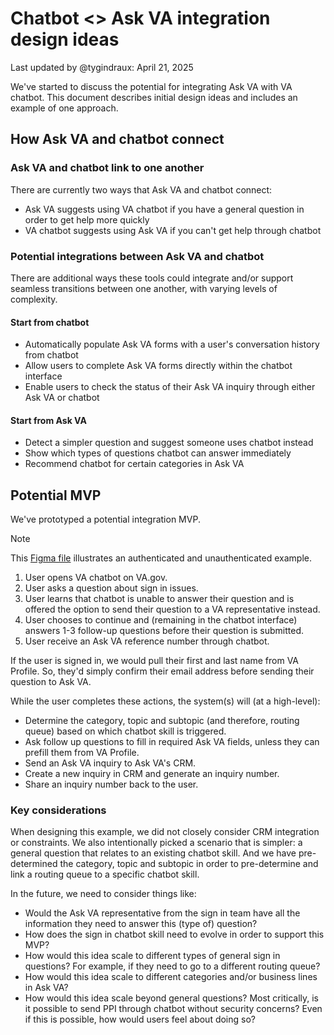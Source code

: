 # Chatbot <> Ask VA integration design ideas

Last updated by @tygindraux: April 21, 2025

We've started to discuss the potential for integrating Ask VA with VA chatbot. This document describes initial design ideas and includes an example of one approach.

## How Ask VA and chatbot connect

### Ask VA and chatbot link to one another

There are currently two ways that Ask VA and chatbot connect:

- Ask VA suggests using VA chatbot if you have a general question in order to get help more quickly
- VA chatbot suggests using Ask VA if you can't get help through chatbot

### Potential integrations between Ask VA and chatbot

There are additional ways these tools could integrate and/or support seamless transitions between one another, with varying levels of complexity.

#### Start from chatbot
- Automatically populate Ask VA forms with a user's conversation history from chatbot
- Allow users to complete Ask VA forms directly within the chatbot interface
- Enable users to check the status of their Ask VA inquiry through either Ask VA or chatbot

#### Start from Ask VA
- Detect a simpler question and suggest someone uses chatbot instead
- Show which types of questions chatbot can answer immediately
- Recommend chatbot for certain categories in Ask VA

## Potential MVP

We've prototyped a potential integration MVP.

> [!NOTE]
> This [Figma file](https://www.figma.com/design/YoeGJtWzHEH2bX2S4EGyBG/Ask-VA-Form---Phase-II-exploration?node-id=763-6807) illustrates an authenticated and unauthenticated example.

1. User opens VA chatbot on VA.gov.
2. User asks a question about sign in issues.
3. User learns that chatbot is unable to answer their question and is offered the option to send their question to a VA representative instead.
4. User chooses to continue and (remaining in the chatbot interface) answers 1-3 follow-up questions before their question is submitted.
5. User receive an Ask VA reference number through chatbot.

If the user is signed in, we would pull their first and last name from VA Profile. So, they'd simply confirm their email address before sending their question to Ask VA.

While the user completes these actions, the system(s) will (at a high-level):

- Determine the category, topic and subtopic (and therefore, routing queue) based on which chatbot skill is triggered.
- Ask follow up questions to fill in required Ask VA fields, unless they can prefill them from VA Profile.
- Send an Ask VA inquiry to Ask VA's CRM.
- Create a new inquiry in CRM and generate an inquiry number.
- Share an inquiry number back to the user.

### Key considerations

When designing this example, we did not closely consider CRM integration or constraints. We also intentionally picked a scenario that is simpler: a general question that relates to an existing chatbot skill. And we have pre-determined the category, topic and subtopic in order to pre-determine and link a routing queue to a specific chatbot skill.

In the future, we need to consider things like:
- Would the Ask VA representative from the sign in team have all the information they need to answer this (type of) question?
- How does the sign in chatbot skill need to evolve in order to support this MVP?
- How would this idea scale to different types of general sign in questions? For example, if they need to go to a different routing queue?
- How would this idea scale to different categories and/or business lines in Ask VA?
- How would this idea scale beyond general questions? Most critically, is it possible to send PPI through chatbot without security concerns? Even if this is possible, how would users feel about doing so?

